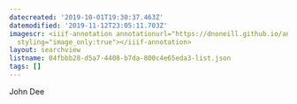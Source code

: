 ```yaml
---
datecreated: '2019-10-01T19:30:37.463Z'
datemodified: '2019-11-12T23:05:11.703Z'
imagescr: <iiif-annotation annotationurl="https://dnoneill.github.io/annotate/annotations/f213a2b0-e481-11e9-bb9b-88e9fe7026e8.json"
  styling="image_only:true"></iiif-annotation>
layout: searchview
listname: 04fbbb28-d5a7-4408-b7da-800c4e65eda3-list.json
tags: []
---
```

John Dee
